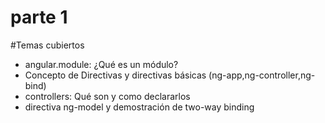 # parte 1

#Temas cubiertos

* angular.module: ¿Qué es un módulo?
* Concepto de Directivas y directivas básicas (ng-app,ng-controller,ng-bind)
* controllers: Qué son y como declararlos
* directiva ng-model y demostración de two-way binding


